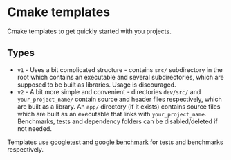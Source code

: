 # Cmake templates
Cmake templates to get quickly started with you projects.

## Types
- `v1` - Uses a bit complicated structure - contains `src/` subdirectory in the root which contains an executable and several subdirectories, which are supposed to be built as libraries. Usage is discouraged.
- `v2` - A bit more simple and convenient - directories `dev/src/` and `your_project_name/` contain source and header files respectively, which are built as a library. An `app/` directory (if it exists) contains source files which are built as an executable that links with `your_project_name`. Benchmarks, tests and dependency folders can be disabled/deleted if not needed.

Templates use [googletest](https://github.com/google/googletest) and [google benchmark](https://github.com/google/benchmark/) for tests and benchmarks respectively.
